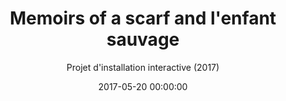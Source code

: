 ---
title: "Memoirs of a scarf and l'enfant sauvage"
subtitle: "Projet d'installation interactive (2017)"
date: 2017-05-20 00:00:00
description: "Projet expérimentation avec machine learning et électronique pour installation interactive, scénographique et robotique (testée en résidence mais jamais aboutie)"
featured_image: '/images/08AliajAngelus/couverture.jpg'
---